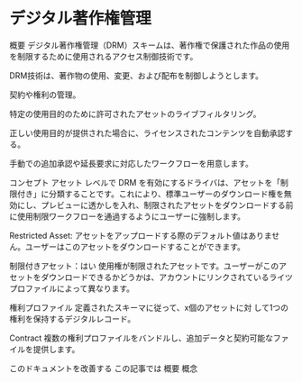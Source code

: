 # デジタル著作権管理

概要
デジタル著作権管理（DRM）スキームは、著作権で保護された作品の使用を制限するために使用されるアクセス制御技術です。

DRM技術は、著作物の使用、変更、および配布を制御しようとします。

契約や権利の管理。

特定の使用目的のために許可されたアセットのライブフィルタリング。

正しい使用目的が提供された場合に、ライセンスされたコンテンツを自動承認する。

手動での追加承認や延長要求に対応したワークフローを用意します。

コンセプト
アセット レベルで DRM を有効にするドライバは、アセットを「制限付き」に分類することです。これにより、標準ユーザーのダウンロード権を無効にし、プレビューに透かしを入れ、制限されたアセットをダウンロードする前に使用制限ワークフローを通過するようにユーザーに強制します。

Restricted Asset: アセットをアップロードする際のデフォルト値はありません。ユーザーはこのアセットをダウンロードすることができます。

制限付きアセット：はい 使用権が制限されたアセットです。ユーザーがこのアセットをダウンロードできるかどうかは、アカウントにリンクされているライツ プロファイルによって異なります。

権利プロファイル 定義されたスキーマに従って、x個のアセットに対 して1つの権利を保持するデジタルレコード。

Contract 複数の権利プロファイルをバンドルし、追加データと契約可能なファイルを提供します。

このドキュメントを改善する
この記事では
概要
概念

